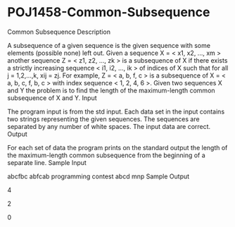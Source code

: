 # POJ1458-Common-Subsequence
Common Subsequence
Description

A subsequence of a given sequence is the given sequence with some elements (possible none) left out. Given a sequence X = < x1, x2, ..., xm > another sequence Z = < z1, z2, ..., zk > is a subsequence of X if there exists a strictly increasing sequence < i1, i2, ..., ik > of indices of X such that for all j = 1,2,...,k, xij = zj. For example, Z = < a, b, f, c > is a subsequence of X = < a, b, c, f, b, c > with index sequence < 1, 2, 4, 6 >. Given two sequences X and Y the problem is to find the length of the maximum-length common subsequence of X and Y.
Input

The program input is from the std input. Each data set in the input contains two strings representing the given sequences. The sequences are separated by any number of white spaces. The input data are correct.
Output

For each set of data the program prints on the standard output the length of the maximum-length common subsequence from the beginning of a separate line.
Sample Input

abcfbc         abfcab
programming    contest 
abcd           mnp
Sample Output

4

2

0
